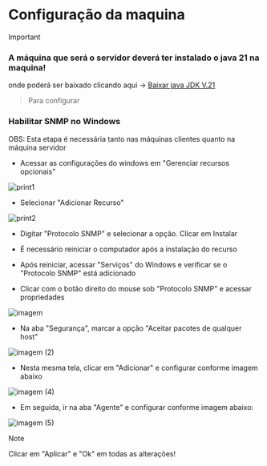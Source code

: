 # Configuração da maquina
> [!IMPORTANT]
> ### A máquina que será o servidor deverá ter instalado o java 21 na maquina!
>  onde poderá ser baixado clicando aqui -> [Baixar java JDK V.21](https://www.oracle.com/br/java/technologies/downloads/#jdk21-windows)

> Para configurar 


### Habilitar SNMP no Windows
OBS: Esta etapa é necessária tanto nas máquinas clientes quanto na máquina servidor
* Acessar as configurações do windows em "Gerenciar recursos opcionais"
  
![print1](https://github.com/mariaedk/snmp-sistemas-operacionais/assets/62608046/56614ba2-9b16-4238-9e33-f04063c2b661)

* Selecionar "Adicionar Recurso"
  
![print2](https://github.com/mariaedk/snmp-sistemas-operacionais/assets/62608046/98afc5cf-68a9-443b-92fd-1996a4804370)
  
* Digitar "Protocolo SNMP" e selecionar a opção. Clicar em Instalar
  
* É necessário reiniciar o computador após a instalação do recurso
* Após reiniciar, acessar "Serviços" do Windows e verificar se o "Protocolo SNMP" está adicionado
* Clicar com o botão direito do mouse sob "Protocolo SNMP" e acessar propriedades

![imagem](https://github.com/mariaedk/snmp-sistemas-operacionais/assets/62608046/cfc2b5ac-f99f-4757-be00-5be164bf3b25)

* Na aba "Segurança", marcar a opção "Aceitar pacotes de qualquer host"

![imagem (2)](https://github.com/mariaedk/snmp-sistemas-operacionais/assets/62608046/a3ea471e-d908-4b5d-aad6-07ef5b5afc5e)


* Nesta mesma tela, clicar em "Adicionar" e configurar conforme imagem abaixo

![imagem (4)](https://github.com/mariaedk/snmp-sistemas-operacionais/assets/62608046/49b97306-c6ca-47e0-b89c-708142e23305)

* Em seguida, ir na aba "Agente" e configurar conforme imagem abaixo:

![imagem (5)](https://github.com/mariaedk/snmp-sistemas-operacionais/assets/62608046/07cb39e5-34c7-4da4-a686-2cafa5e39188)

> [!NOTE]
>Clicar em "Aplicar" e "Ok" em todas as alterações!
